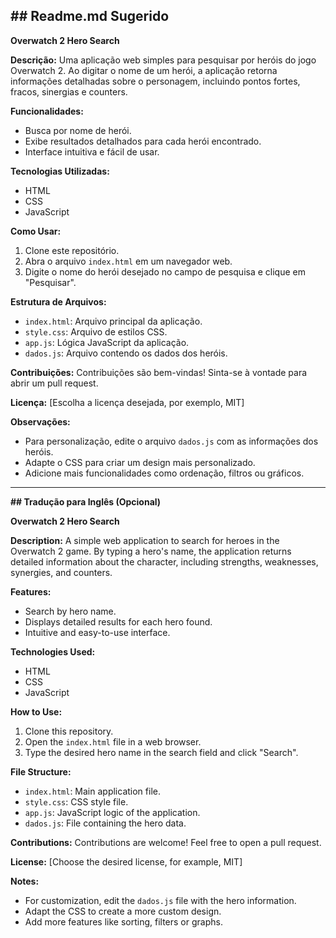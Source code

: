 ## **## Readme.md Sugerido**

**Overwatch 2 Hero Search**

**Descrição:**
Uma aplicação web simples para pesquisar por heróis do jogo Overwatch 2. Ao digitar o nome de um herói, a aplicação retorna informações detalhadas sobre o personagem, incluindo pontos fortes, fracos, sinergias e counters.

**Funcionalidades:**
* Busca por nome de herói.
* Exibe resultados detalhados para cada herói encontrado.
* Interface intuitiva e fácil de usar.

**Tecnologias Utilizadas:**
* HTML
* CSS
* JavaScript

**Como Usar:**
1. Clone este repositório.
2. Abra o arquivo `index.html` em um navegador web.
3. Digite o nome do herói desejado no campo de pesquisa e clique em "Pesquisar".

**Estrutura de Arquivos:**
* `index.html`: Arquivo principal da aplicação.
* `style.css`: Arquivo de estilos CSS.
* `app.js`: Lógica JavaScript da aplicação.
* `dados.js`: Arquivo contendo os dados dos heróis.

**Contribuições:**
Contribuições são bem-vindas! Sinta-se à vontade para abrir um pull request.

**Licença:**
[Escolha a licença desejada, por exemplo, MIT]

**Observações:**
* Para personalização, edite o arquivo `dados.js` com as informações dos heróis.
* Adapte o CSS para criar um design mais personalizado.
* Adicione mais funcionalidades como ordenação, filtros ou gráficos.

---

**## Tradução para Inglês (Opcional)**

**Overwatch 2 Hero Search**

**Description:**
A simple web application to search for heroes in the Overwatch 2 game. By typing a hero's name, the application returns detailed information about the character, including strengths, weaknesses, synergies, and counters.

**Features:**
* Search by hero name.
* Displays detailed results for each hero found.
* Intuitive and easy-to-use interface.

**Technologies Used:**
* HTML
* CSS
* JavaScript

**How to Use:**
1. Clone this repository.
2. Open the `index.html` file in a web browser.
3. Type the desired hero name in the search field and click "Search".

**File Structure:**
* `index.html`: Main application file.
* `style.css`: CSS style file.
* `app.js`: JavaScript logic of the application.
* `dados.js`: File containing the hero data.

**Contributions:**
Contributions are welcome! Feel free to open a pull request.

**License:**
[Choose the desired license, for example, MIT]

**Notes:**
* For customization, edit the `dados.js` file with the hero information.
* Adapt the CSS to create a more custom design.
* Add more features like sorting, filters or graphs.
